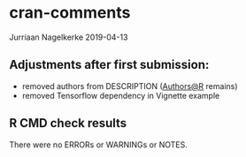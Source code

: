 cran-comments
================
Jurriaan Nagelkerke
2019-04-13

## Adjustments after first submission:

  - removed authors from DESCRIPTION (<Authors@R> remains)
  - removed Tensorflow dependency in Vignette example

## R CMD check results

There were no ERRORs or WARNINGs or NOTES.
